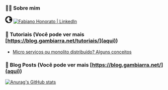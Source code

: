 ### 🧔‍♂️ Sobre mim

[<img alt="https://blog.gambiarra.net/" width="22px" src="https://raw.githubusercontent.com/iconic/open-iconic/master/svg/globe.svg" />][website]
[<img alt="Fabiano Honorato | LinkedIn" width="22px" src="https://cdn.jsdelivr.net/npm/simple-icons@v3/icons/linkedin.svg" />][linkedin]

### 📕 Tutoriais (Você pode ver mais [https://blog.gambiarra.net/tutoriais/](aqui))

- [Micro serviços ou monolito distribuído? Alguns conceitos](https://blog.gambiarra.net/contains/)

### 📃 Blog Posts (Você pode ver mais [https://blog.gambiarra.net/](aqui))

<!-- BLOG-POST-LIST:START -->
<!-- BLOG-POST-LIST:END -->

[![Anurag's GitHub stats](https://github-readme-stats.vercel.app/api?username=Fabianoshz)](https://github.com/anuraghazra/github-readme-stats)

[website]: https://blog.gambiarra.net/
[linkedin]: https://www.linkedin.com/in/fhonorato/
